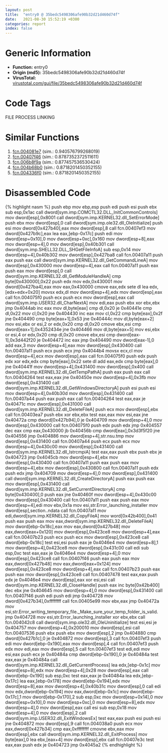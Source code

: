```yaml
---
layout: post
title:  "entry0 @ 35bedc5498306afe90b32d21d460d74f"
date:   2021-08-30 15:52:19 +0300
categories: report
index: false
---
```


# Generic Information
- **Function:** entry0
- **Origin (md5):** 35bedc5498306afe90b32d21d460d74f
- **VirusTotal:** [virustotal.com/gui/file/35bedc5498306afe90b32d21d460d74f][virustotal_ref]

# Code Tags
<span class="tag" id="FILE">FILE</span>
<span class="tag" id="PROCESS">PROCESS</span>
<span class="tag" id="LINKING">LINKING</span>


# Similar Functions

1. [fcn.004081e7][similar_1_ref] (sim.: 0.940576799268019)
2. [fcn.00407f46][similar_2_ref] (sim.: 0.8787352372511611)
3. [fcn.006b8f9a][similar_3_ref] (sim.: 0.877457536530424)
4. [fcn.004b68b0][similar_4_ref] (sim.: 0.8718201450352155)
5. [fcn.004336f0][similar_5_ref] (sim.: 0.8718201450352155)


# Disassembled Code

{% highlight nasm %}
push ebp
mov ebp,esp
push edi
push esi
push ebx
sub esp,0x1ac
call dword[sym.imp.COMCTL32.DLL_InitCommonControls]
mov dword[esp],0x8001
call dword[sym.imp.KERNEL32.dll_SetErrorMode]
push ebx
mov dword[esp],0
call dword[sym.imp.ole32.dll_OleInitialize]
push esi
mov dword[0x427b40],eax
mov dword[esp],8
call fcn.00407ef3
mov dword[0x427b9c],eax
lea eax,[ebp-0x17c]
push edi
mov dword[esp+0x10],0
mov dword[esp+0xc],0x160
mov dword[esp+8],eax
mov dword[esp+4],0
mov dword[esp],0x40b301
call dword[sym.imp.SHELL32.DLL_SHGetFileInfoA]
sub esp,0x14
mov dword[esp+4],0x40b302
mov dword[esp],0x427ba8
call fcn.00407a11
push eax
push eax
call dword[sym.imp.KERNEL32.dll_GetCommandLineA]
mov dword[esp],0x430000
mov dword[esp+4],eax
call fcn.00407a11
push eax
push eax
mov dword[esp],0
call dword[sym.imp.KERNEL32.dll_GetModuleHandleA]
cmp byte[0x430000],0x22
push edx
mov edx,0x430001
mov dword[0x427ba4],eax
mov eax,0x430000
cmove eax,edx
sete dl
lea edx,[edx+edx+0x20]
movsx edx,dl
mov dword[esp+4],edx
mov dword[esp],eax
call fcn.004075f0
push ecx
push ecx
mov dword[esp],eax
call dword[sym.imp.USER32.dll_CharNextA]
mov edi,eax
push ebx
xor ebx,ebx
jmp 0x4044ab
inc eax
mov dl,byte[eax]
cmp dl,0x20
je 0x40441e
cmp dl,0x22
mov cl,0x20
jne 0x404430
inc eax
mov cl,0x22
cmp byte[eax],0x2f
jne 0x404490
cmp byte[eax+1],0x53
jne 0x40444c
mov dl,byte[eax+2]
mov esi,ebx
or esi,2
or edx,0x20
cmp dl,0x20
cmove ebx,esi
cmp dword[eax+1],0x4352434e
jne 0x404466
mov dl,byte[eax+5]
mov esi,ebx
or esi,4
or edx,0x20
cmp dl,0x20
cmove ebx,esi
cmp dword[eax-1],0x3d442f20
je 0x404472
inc eax
jmp 0x404490
mov dword[eax-1],0
add eax,3
mov dword[esp+4],eax
mov dword[esp],0x430400
call fcn.00407a11
push ecx
push ecx
jmp 0x4044b4
movsx ecx,cl
mov dword[esp+4],ecx
mov dword[esp],eax
call fcn.004075f0
push edx
push edx
xor edx,edx
cmp byte[eax],0x22
sete dl
add eax,edx
cmp byte[eax],0
jne 0x40441f
mov dword[esp+4],0x431400
mov dword[esp],0x400
call dword[sym.imp.KERNEL32.dll_GetTempPathA]
push eax
push eax
call fcn.00404264
test eax,eax
jne 0x40450e
mov dword[esp+4],0x3fb
mov dword[esp],0x431400
call dword[sym.imp.KERNEL32.dll_GetWindowsDirectoryA]
push esi
push esi
mov dword[esp+4],0x40b30d
mov dword[esp],0x431400
call fcn.00407a44
push eax
push eax
call fcn.00404264
test eax,eax
je 0x40471c
mov dword[esp],0x431000
call dword[sym.imp.KERNEL32.dll_DeleteFileA]
push ecx
mov dword[esp],ebx
call fcn.00403ea7
push ebx
xor ebx,ebx
test eax,eax
mov esi,eax
jne 0x40472a
cmp dword[0x427b94],0
je 0x404709
mov dword[esp+4],0
mov dword[esp],0x430000
call fcn.004075f0
push edx
push edx
jmp 0x404557
dec eax
cmp eax,0x430000
jb 0x40456b
cmp dword[eax],0x3d3f5f20
jne 0x404556
jmp 0x404886
mov dword[esp+4],str.nsu.tmp
mov dword[esp],0x431400
call fcn.00407a44
push ecx
push ecx
mov dword[esp+4],0x430c00
mov dword[esp],0x431400
call dword[sym.imp.KERNEL32.dll_lstrcmpiA]
test eax,eax
push ebx
push ebx
je 0x404723
jmp 0x4045cb
mov dword[esp+4],ebx
mov dword[esp],0x430400
call fcn.00407a11
push eax
push eax
mov dword[esp+4],ebx
mov dword[esp],0x430800
call fcn.00407a11
push edx
push edx
jmp 0x404709
mov dword[esp+4],0
mov dword[esp],0x431400
call dword[sym.imp.KERNEL32.dll_CreateDirectoryA]
push eax
push eax
mov dword[esp],0x431400
call dword[sym.imp.KERNEL32.dll_SetCurrentDirectoryA]
cmp byte[0x430400],0
push eax
jne 0x40460f
mov dword[esp+4],0x430c00
mov dword[esp],0x430400
call fcn.00407a11
push eax
push eax
mov dword[esp+4],edi
mov ebx,0x1a
mov esi,str.Error_launching_installer
mov dword[esp],section..ndata
call fcn.00407a11
mov edi,dword[sym.imp.KERNEL32.dll_CopyFileA]
mov word[0x42b400],0x41
push eax
push eax
mov eax,dword[sym.imp.KERNEL32.dll_DeleteFileA]
mov dword[ebp-0x18c],eax
mov eax,dword[0x427b48]
mov eax,dword[eax+0x120]
mov dword[esp],0x423ce8
mov dword[esp+4],eax
call fcn.00407b23
push ecx
push ecx
mov dword[esp],0x423ce8
call dword[ebp-0x18c]
test esi,esi
push eax
je 0x4046e4
mov dword[esp+8],1
mov dword[esp+4],0x423ce8
mov dword[esp],0x431c00
call edi
sub esp,0xc
test eax,eax
je 0x4046e4
mov dword[esp+4],0
mov dword[esp],0x423ce8
call fcn.00407f46
push eax
push eax
mov eax,dword[0x427b48]
mov eax,dword[eax+0x124]
mov dword[esp],0x423ce8
mov dword[esp+4],eax
call fcn.00407b23
push eax
push eax
mov dword[esp],0x423ce8
call fcn.00407478
test eax,eax
push edx
je 0x4046e4
mov dword[esp],eax
xor esi,esi
call dword[sym.imp.KERNEL32.dll_CloseHandle]
push eax
inc byte[0x42b400]
dec ebx
jne 0x404645
mov dword[esp+4],0
mov dword[esp],0x431400
call fcn.00407f46
push edi
push edi
jmp 0x404728
mov dword[0x427b34],0xffffffff
call fcn.00405e99
mov ebx,eax
jmp 0x40472a
mov esi,str.Error_writing_temporary_file._Make_sure_your_temp_folder_is_valid.
jmp 0x404728
mov esi,str.Error_launching_installer
xor ebx,ebx
call fcn.004042c8
call dword[sym.imp.ole32.dll_OleUninitialize]
test esi,esi
je 0x404757
mov dword[esp+4],0x200010
mov dword[esp],esi
call fcn.00407536
push ebx
push ebx
mov dword[esp],2
jmp 0x404880
cmp dword[0x427b1c],0
je 0x404872
mov dword[esp],3
call fcn.00407ef3
push edi
mov dword[ebp-0x190],eax
mov dword[esp],4
call fcn.00407ef3
push edx
mov edi,eax
mov dword[esp],5
call fcn.00407ef3
test edi,edi
mov esi,eax
push ecx
je 0x40484a
cmp dword[ebp-0x190],0
je 0x40484a
test eax,eax
je 0x40484a
call dword[sym.imp.KERNEL32.dll_GetCurrentProcess]
lea edx,[ebp-0x1c]
mov dword[esp+8],edx
mov dword[esp+4],0x28
mov dword[esp],eax
call dword[ebp-0x190]
sub esp,0xc
test eax,eax
je 0x40484a
lea edx,[ebp-0x17c]
lea eax,[ebp-0x178]
mov dword[ebp-0x194],edx
mov dword[esp+8],eax
mov dword[esp+4],0x40b31c
mov dword[esp],0
call edi
mov edx,dword[ebp-0x194]
mov eax,dword[ebp-0x1c]
mov dword[ebp-0x17c],1
mov dword[ebp-0x170],2
sub esp,0xc
mov dword[esp+0x14],0
mov dword[esp+0x10],0
mov dword[esp+0xc],0
mov dword[esp+8],edx
mov dword[esp+4],0
mov dword[esp],eax
call esi
sub esp,0x18
mov dword[esp+4],0
mov dword[esp],2
call dword[sym.imp.USER32.dll_ExitWindowsEx]
test eax,eax
push esi
push esi
jne 0x404872
mov dword[esp],9
call fcn.004038a0
push ecx
mov eax,dword[0x427b34]
cmp eax,0xffffffff
cmovne ebx,eax
mov dword[esp],ebx
call dword[sym.imp.KERNEL32.dll_ExitProcess]
mov byte[eax],0
lea ebx,[eax+4]
mov dword[esp],ebx
call fcn.00407e3c
test eax,eax
push edx
je 0x404723
jmp 0x4045a2
{% endhighlight %}


[similar_1_ref]: /report/fcn.004081e7@35bedc5498306afe90b32d21d460d74f
[similar_2_ref]: /report/fcn.00407f46@35bedc5498306afe90b32d21d460d74f
[similar_3_ref]: /report/fcn.006b8f9a@c92f0480e2fbc88393d2c65c08a235e0
[similar_4_ref]: /report/fcn.004b68b0@7453c96a6fbd42ec690b8deb53eafcba
[similar_5_ref]: /report/fcn.004336f0@3e981d1767f44f5fe2446a49ffe52f4e
[virustotal_ref]: https://www.virustotal.com/gui/file/35bedc5498306afe90b32d21d460d74f